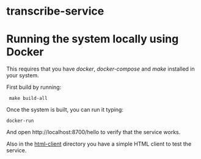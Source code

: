 # transcribe-service



# Running the system locally using Docker

This requires that you have *docker*, *docker-compose* and *make* installed in your system.

First build by running:

```shell
 make build-all
```

Once the system is built, you can run it typing:

```shell
docker-run
```

And open http://localhost:8700/hello to verify that the service works.

Also in the [html-client](html-client) directory you have a simple HTML client to test the service.


